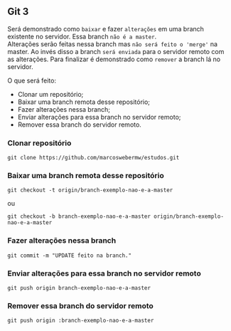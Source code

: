 ## Git 3
  
Será demonstrado como `baixar` e fazer `alterações` em uma branch existente no servidor.
Essa branch `não é a master`.  
Alterações serão feitas nessa branch mas `não será feito o 'merge'` na master. 
Ao invés disso a branch `será enviada` para o servidor remoto com as alterações. 
Para finalizar é demonstrado como `remover` a branch lá no servidor.
  
O que será feito:  
  
* Clonar um repositório;
* Baixar uma branch remota desse repositório;
* Fazer alterações nessa branch;
* Enviar alterações para essa branch no servidor remoto;
* Remover essa branch do servidor remoto.  
  
### Clonar repositório
  
`git clone https://github.com/marcoswebermw/estudos.git`  
  
### Baixar uma branch remota desse repositório
  
`git checkout -t origin/branch-exemplo-nao-e-a-master`   

ou  

`git checkout -b branch-exemplo-nao-e-a-master origin/branch-exemplo-nao-e-a-master`
  
### Fazer alterações nessa branch
  
`git commit -m "UPDATE feito na branch."`  
  
### Enviar alterações para essa branch no servidor remoto
  
`git push origin branch-exemplo-nao-e-a-master`  
  
### Remover essa branch do servidor remoto
  
`git push origin :branch-exemplo-nao-e-a-master`  
